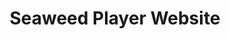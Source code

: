 ---
layout: gallery
title: Seaweed Player Website
category: images
image: seaweed-site
website: http://www.seaweedplayer.com
---